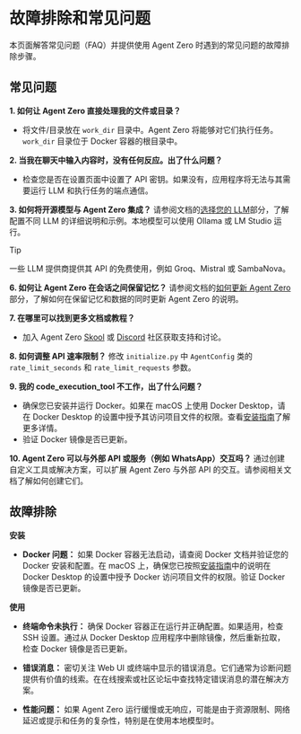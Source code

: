 # 故障排除和常见问题
本页面解答常见问题（FAQ）并提供使用 Agent Zero 时遇到的常见问题的故障排除步骤。

## 常见问题
**1. 如何让 Agent Zero 直接处理我的文件或目录？**
-   将文件/目录放在 `work_dir` 目录中。Agent Zero 将能够对它们执行任务。`work_dir` 目录位于 Docker 容器的根目录中。

**2. 当我在聊天中输入内容时，没有任何反应。出了什么问题？**
-   检查您是否在设置页面中设置了 API 密钥。如果没有，应用程序将无法与其需要运行 LLM 和执行任务的端点通信。

**3. 如何将开源模型与 Agent Zero 集成？**
请参阅文档的[选择您的 LLM](installation.md#installing-and-using-ollama-local-models)部分，了解配置不同 LLM 的详细说明和示例。本地模型可以使用 Ollama 或 LM Studio 运行。

> [!TIP]
> 一些 LLM 提供商提供其 API 的免费使用，例如 Groq、Mistral 或 SambaNova。

**6. 如何让 Agent Zero 在会话之间保留记忆？**
请参阅文档的[如何更新 Agent Zero](installation.md#how-to-update-agent-zero)部分，了解如何在保留记忆和数据的同时更新 Agent Zero 的说明。

**7. 在哪里可以找到更多文档或教程？**
-   加入 Agent Zero [Skool](https://www.skool.com/agent-zero) 或 [Discord](https://discord.gg/Z2tun2N3) 社区获取支持和讨论。

**8. 如何调整 API 速率限制？**
修改 `initialize.py` 中 `AgentConfig` 类的 `rate_limit_seconds` 和 `rate_limit_requests` 参数。

**9. 我的 code_execution_tool 不工作，出了什么问题？**
-   确保您已安装并运行 Docker。如果在 macOS 上使用 Docker Desktop，请在 Docker Desktop 的设置中授予其访问项目文件的权限。查看[安装指南](installation.md#4-install-docker-docker-desktop-application)了解更多详情。
-   验证 Docker 镜像是否已更新。

**10. Agent Zero 可以与外部 API 或服务（例如 WhatsApp）交互吗？**
通过创建自定义工具或解决方案，可以扩展 Agent Zero 与外部 API 的交互。请参阅相关文档了解如何创建它们。

## 故障排除

**安装**
- **Docker 问题：** 如果 Docker 容器无法启动，请查阅 Docker 文档并验证您的 Docker 安装和配置。在 macOS 上，确保您已按照[安装指南](installation.md#4-install-docker-docker-desktop-application)中的说明在 Docker Desktop 的设置中授予 Docker 访问项目文件的权限。验证 Docker 镜像是否已更新。

**使用**

- **终端命令未执行：** 确保 Docker 容器正在运行并正确配置。如果适用，检查 SSH 设置。通过从 Docker Desktop 应用程序中删除镜像，然后重新拉取，检查 Docker 镜像是否已更新。

* **错误消息：** 密切关注 Web UI 或终端中显示的错误消息。它们通常为诊断问题提供有价值的线索。在在线搜索或社区论坛中查找特定错误消息的潜在解决方案。

* **性能问题：** 如果 Agent Zero 运行缓慢或无响应，可能是由于资源限制、网络延迟或提示和任务的复杂性，特别是在使用本地模型时。